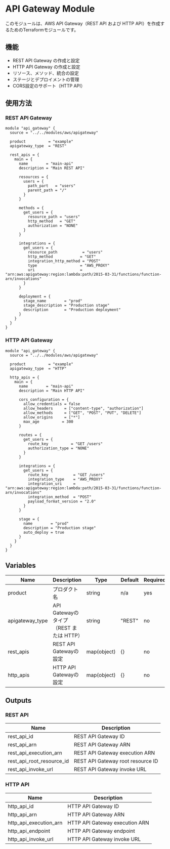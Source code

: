 # API Gateway Module

このモジュールは、AWS API Gateway（REST API および HTTP API）を作成するためのTerraformモジュールです。

## 機能

- REST API Gateway の作成と設定
- HTTP API Gateway の作成と設定
- リソース、メソッド、統合の設定
- ステージとデプロイメントの管理
- CORS設定のサポート（HTTP API）

## 使用方法

### REST API Gateway

```hcl
module "api_gateway" {
  source = "../../modules/aws/apigateway"
  
  product          = "example"
  apigateway_type  = "REST"
  
  rest_apis = {
    main = {
      name        = "main-api"
      description = "Main REST API"
      
      resources = {
        users = {
          path_part   = "users"
          parent_path = "/"
        }
      }
      
      methods = {
        get_users = {
          resource_path = "users"
          http_method   = "GET"
          authorization = "NONE"
        }
      }
      
      integrations = {
        get_users = {
          resource_path           = "users"
          http_method            = "GET"
          integration_http_method = "POST"
          type                   = "AWS_PROXY"
          uri                    = "arn:aws:apigateway:region:lambda:path/2015-03-31/functions/function-arn/invocations"
        }
      }
      
      deployment = {
        stage_name        = "prod"
        stage_description = "Production stage"
        description       = "Production deployment"
      }
    }
  }
}
```

### HTTP API Gateway

```hcl
module "api_gateway" {
  source = "../../modules/aws/apigateway"
  
  product          = "example"
  apigateway_type  = "HTTP"
  
  http_apis = {
    main = {
      name        = "main-api"
      description = "Main HTTP API"
      
      cors_configuration = {
        allow_credentials = false
        allow_headers     = ["content-type", "authorization"]
        allow_methods     = ["GET", "POST", "PUT", "DELETE"]
        allow_origins     = ["*"]
        max_age          = 300
      }
      
      routes = {
        get_users = {
          route_key          = "GET /users"
          authorization_type = "NONE"
        }
      }
      
      integrations = {
        get_users = {
          route_key           = "GET /users"
          integration_type    = "AWS_PROXY"
          integration_uri     = "arn:aws:apigateway:region:lambda:path/2015-03-31/functions/function-arn/invocations"
          integration_method  = "POST"
          payload_format_version = "2.0"
        }
      }
      
      stage = {
        name        = "prod"
        description = "Production stage"
        auto_deploy = true
      }
    }
  }
}
```

## Variables

| Name | Description | Type | Default | Required |
|------|-------------|------|---------|----------|
| product | プロダクト名 | string | n/a | yes |
| apigateway_type | API Gatewayのタイプ（REST または HTTP） | string | "REST" | no |
| rest_apis | REST API Gatewayの設定 | map(object) | {} | no |
| http_apis | HTTP API Gatewayの設定 | map(object) | {} | no |

## Outputs

### REST API

| Name | Description |
|------|-------------|
| rest_api_id | REST API Gateway ID |
| rest_api_arn | REST API Gateway ARN |
| rest_api_execution_arn | REST API Gateway execution ARN |
| rest_api_root_resource_id | REST API Gateway root resource ID |
| rest_api_invoke_url | REST API Gateway invoke URL |

### HTTP API

| Name | Description |
|------|-------------|
| http_api_id | HTTP API Gateway ID |
| http_api_arn | HTTP API Gateway ARN |
| http_api_execution_arn | HTTP API Gateway execution ARN |
| http_api_endpoint | HTTP API Gateway endpoint |
| http_api_invoke_url | HTTP API Gateway invoke URL |